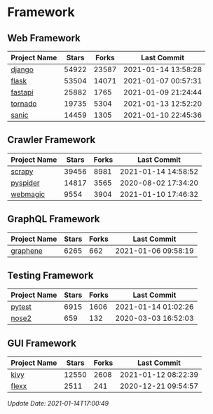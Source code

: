 # Framework

## Web Framework
| Project Name | Stars | Forks | Last Commit |
| ------------ | ----- | ----- | ----------- |
| [django](https://github.com/django/django) | 54922 | 23587 | 2021-01-14 13:58:28 |
| [flask](https://github.com/pallets/flask) | 53504 | 14071 | 2021-01-07 00:57:31 |
| [fastapi](https://github.com/tiangolo/fastapi) | 25882 | 1765 | 2021-01-09 21:24:44 |
| [tornado](https://github.com/tornadoweb/tornado) | 19735 | 5304 | 2021-01-13 12:52:20 |
| [sanic](https://github.com/sanic-org/sanic) | 14459 | 1305 | 2021-01-10 22:45:36 |

## Crawler Framework
| Project Name | Stars | Forks | Last Commit |
| ------------ | ----- | ----- | ----------- |
| [scrapy](https://github.com/scrapy/scrapy) | 39456 | 8981 | 2021-01-14 14:58:52 |
| [pyspider](https://github.com/binux/pyspider) | 14817 | 3565 | 2020-08-02 17:34:20 |
| [webmagic](https://github.com/code4craft/webmagic) | 9554 | 3904 | 2021-01-10 17:46:32 |

## GraphQL Framework
| Project Name | Stars | Forks | Last Commit |
| ------------ | ----- | ----- | ----------- |
| [graphene](https://github.com/graphql-python/graphene) | 6265 | 662 | 2021-01-06 09:58:19 |

## Testing Framework
| Project Name | Stars | Forks | Last Commit |
| ------------ | ----- | ----- | ----------- |
| [pytest](https://github.com/pytest-dev/pytest) | 6915 | 1606 | 2021-01-14 01:02:26 |
| [nose2](https://github.com/nose-devs/nose2) | 659 | 132 | 2020-03-03 16:52:03 |

## GUI Framework
| Project Name | Stars | Forks | Last Commit |
| ------------ | ----- | ----- | ----------- |
| [kivy](https://github.com/kivy/kivy) | 12550 | 2608 | 2021-01-12 08:22:39 |
| [flexx](https://github.com/flexxui/flexx) | 2511 | 241 | 2020-12-21 09:54:57 |

*Update Date: 2021-01-14T17:00:49*